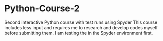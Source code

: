 # Python-Course-2
Second interactive Python course with test runs using Spyder
This course includes less input and requires me to research and develop codes myself before submitting them.
I am testing the in the Spyder environment first.
